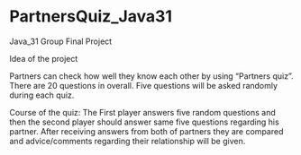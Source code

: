 # PartnersQuiz_Java31
Java_31 Group Final Project

Idea of the project

Partners can check how well they know each other by using “Partners quiz”. 
There are 20 questions in overall. Five questions will be asked randomly during each quiz.

Course of the quiz:
The First player answers five random questions and then the second player should answer same five questions regarding his partner. 
After receiving answers from both of partners they are compared and advice/comments regarding their relationship will be given.
